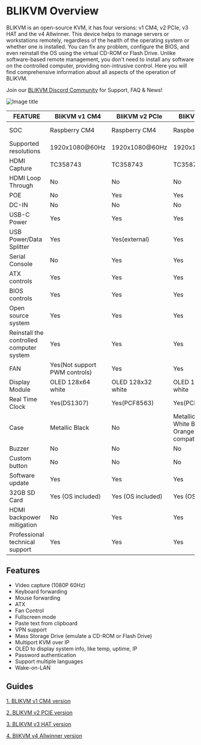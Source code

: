 # BLIKVM Overview

BLIKVM is an open-source KVM, it has four versions: v1 CM4, v2 PCIe, v3 HAT and the v4 Allwinner.
This device helps to manage servers or workstations remotely, regardless of the health of the operating system or whether one is installed. You can fix any problem, configure the BIOS, and even reinstall the OS using the virtual CD-ROM or Flash Drive. Unlike software-based remote management, you don't need to install any software on the controlled computer, providing non-intrusive control. Here you will find comprehensive information about all aspects of the operation of BLIKVM.

Join our [BLIKVM Discord Community](https://discord.com/invite/9Y374gUF6C) for Support, FAQ & News!

![Image title](assets/images/version_all.png)

|FEATURE|BliKVM v1 CM4|BliKVM v2 PCIe|BliKVM v3 HAT|BliKVM v4 /H313|
|-|-|-|-|-|
|SOC|Raspberry CM4|Raspberry CM4|Raspberry 4B|Allwinner H616/H313|
|Supported resolutions|1920x1080@60Hz|1920x1080@60Hz|1920x1080@50Hz|3840x2160@30Hz|
|HDMI Capture|TC358743|TC358743|TC358743|MS2131|
|HDMI Loop Through|No|No|No|Yes|
|POE|No|Yes|Yes|Yes|
|DC-IN|No|No|No|Yes|
|USB-C Power|Yes|Yes|Yes|Yes|
|USB Power/Data Splitter|Yes|Yes(external)|Yes|Yes|
|Serial Console|No|Yes|Yes|Yes|
|ATX controls|Yes|Yes|Yes|Yes|
|BIOS controls|Yes|Yes|Yes|Yes|
|Open source system|Yes|Yes|Yes|Yes|
|Reinstall the controlled computer system|Yes|Yes|Yes|Yes|
|FAN|Yes(Not support PWM controls)|Yes|Yes|Optional(default with heat sink)|
|Display Module|OLED 128x64 white|OLED 128x32 white|OLED 128x64 white|LCD 240x240 color|
|Real Time Clock|Yes(DS1307)|Yes(PCF8563)|Yes(PCF8563)|Yes(PCF8563)|
|Case|Metallic Black|No|Metallic Black White Blue Orange(1U rack compatible)|Metallic Black(1U rack compatible)|
|Buzzer|No|No|No|Yes|
|Custom button|No|No|No|Yes|
|Software update|Yes|Yes|Yes|Yes|
|32GB SD Card|Yes (OS included)|Yes (OS included)|Yes (OS included)|Yes (OS included)|
|HDMI backpower mitigation|No|Yes|Yes|Yes|
|Professional technical support|Yes|Yes|Yes|Yes|

## **Features**

* Video capture (1080P 60Hz)
* Keyboard forwarding  
* Mouse forwarding  
* ATX  
* Fan Control  
* Fullscreen mode  
* Paste text from clipboard  
* VPN support  
* Mass Storage Drive (emulate a CD-ROM or Flash Drive)  
* Multiport KVM over IP  
* OLED to display system info, like temp, uptime, IP  
* Password authentication  
* Support multiple languages  
* Wake-on-LAN  

## **Guides**

[1. BLIKVM v1 CM4 version](./BLIKVM-CM4-guide.md)

[2. BLIKVM v2 PCIE version](./BLIKVM-PCIE-guide.md)

[3. BLIKVM v3 HAT version](./BLIKVM-HAT-guide.md)

[4. BliKVM v4 Allwinner version](./BliKVM-v4-guide.md)
